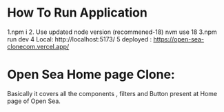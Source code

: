 # How To Run Application 

1.npm i 
2. Use updated node version (recommened-18)
    nvm use 18
3.npm run dev 
4 Local:   http://localhost:5173/
5 deployed : https://open-sea-clonecom.vercel.app/


# Open Sea Home page Clone:
Basically it covers all the components , filters and Button present at Home page of Open Sea. 
